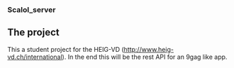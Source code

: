 ### Scalol_server
## The project
This a student project for the HEIG-VD (http://www.heig-vd.ch/international). In the end this will be the rest API for an 9gag like app.
